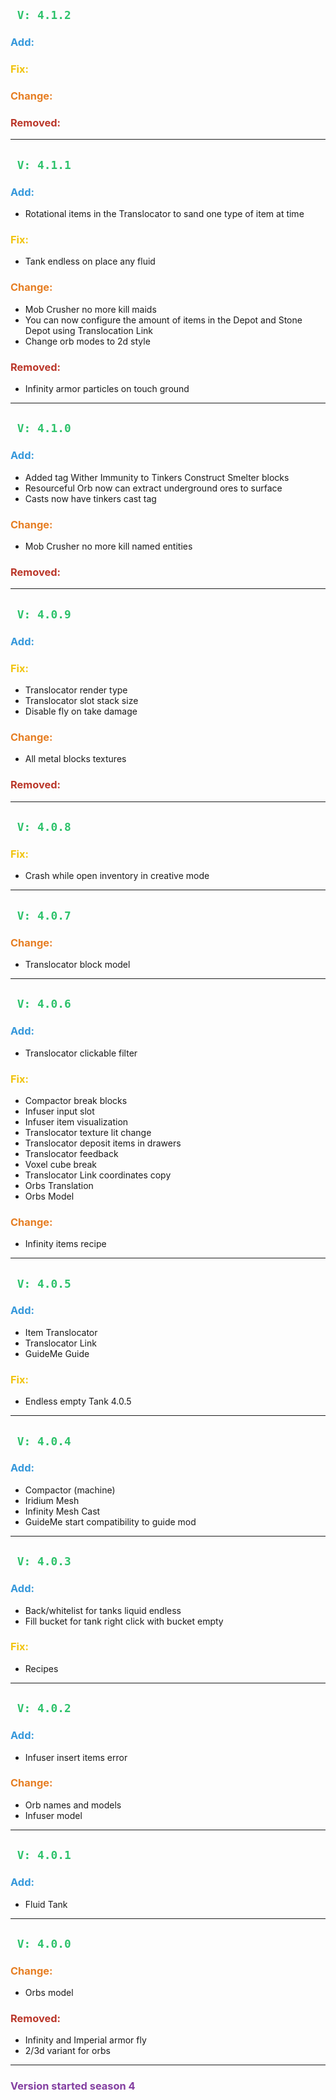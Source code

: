 ## <span style="color:#2DC26B;">` V: 4.1.2`</span>
### <span style="color:#3598DB;"> **Add**:</span>
### <span style="color:#F1C40F;"> **Fix**:</span>
### <span style="color:#E67E23;"> **Change**:</span>
### <span style="color:#BA372A;"> **Removed**:</span>

---

## <span style="color:#2DC26B;">` V: 4.1.1`</span>
### <span style="color:#3598DB;"> **Add**:</span>
- Rotational items in the Translocator to sand one type of item at time 
### <span style="color:#F1C40F;"> **Fix**:</span>
- Tank endless on place any fluid
### <span style="color:#E67E23;"> **Change**:</span>
- Mob Crusher no more kill maids
- You can now configure the amount of items in the Depot and Stone Depot using Translocation Link
- Change orb modes to 2d style
### <span style="color:#BA372A;"> **Removed**:</span>
- Infinity armor particles on touch ground

---

## <span style="color:#2DC26B;">` V: 4.1.0`</span>
### <span style="color:#3598DB;"> **Add**:</span>
- Added tag Wither Immunity to Tinkers Construct Smelter blocks
- Resourceful Orb now can extract underground ores to surface
- Casts now have tinkers cast tag
### <span style="color:#E67E23;"> **Change**:</span>
- Mob Crusher no more kill named entities
### <span style="color:#BA372A;"> **Removed**:</span>

---

## <span style="color:#2DC26B;">` V: 4.0.9`</span>
### <span style="color:#3598DB;"> **Add**:</span>
### <span style="color:#F1C40F;"> **Fix**:</span>
- Translocator render type
- Translocator slot stack size
- Disable fly on take damage
### <span style="color:#E67E23;"> **Change**:</span>
- All metal blocks textures
### <span style="color:#BA372A;"> **Removed**:</span>

---

## <span style="color:#2DC26B;">` V: 4.0.8`</span>
### <span style="color:#F1C40F;"> **Fix**:</span>
- Crash while open inventory in creative mode

---

## <span style="color:#2DC26B;">` V: 4.0.7`</span>
### <span style="color:#E67E23;"> **Change**:</span>
- Translocator block model

---

## <span style="color:#2DC26B;">` V: 4.0.6`</span>

### <span style="color:#3598DB;"> **Add**:</span>
- Translocator clickable filter

### <span style="color:#F1C40F;"> **Fix**:</span>
- Compactor break blocks
- Infuser input slot
- Infuser item visualization
- Translocator texture lit change
- Translocator deposit items in drawers
- Translocator feedback
- Voxel cube break
- Translocator Link coordinates copy
- Orbs Translation
- Orbs Model

### <span style="color:#E67E23;"> **Change**:</span>
- Infinity items recipe

---

## <span style="color:#2DC26B;">` V: 4.0.5`</span>

### <span style="color:#3598DB;"> **Add**:</span>
- Item Translocator
- Translocator Link
- GuideMe Guide

### <span style="color:#F1C40F;"> **Fix**:</span>
- Endless empty Tank 4.0.5

---

## <span style="color:#2DC26B;">` V: 4.0.4`</span>

### <span style="color:#3598DB;"> **Add**:</span>
- Compactor (machine) 
- Iridium Mesh
- Infinity Mesh Cast
- GuideMe start compatibility to guide mod

---

## <span style="color:#2DC26B;">` V: 4.0.3`</span>

### <span style="color:#3598DB;"> **Add**:</span>
- Back/whitelist for tanks liquid endless
- Fill bucket for tank right click with bucket empty
### <span style="color:#F1C40F;"> **Fix**:</span>
- Recipes

---

## <span style="color:#2DC26B;">` V: 4.0.2`</span>

### <span style="color:#3598DB;"> **Add**:</span>
- Infuser insert items error
### <span style="color:#E67E23;"> **Change**:</span>
- Orb names and models
- Infuser model

---

## <span style="color:#2DC26B;">` V: 4.0.1`</span>

### <span style="color:#3598DB;"> **Add**:</span>
- Fluid Tank

---
## <span style="color:#2DC26B;">` V: 4.0.0`</span>
### <span style="color:#E67E23;"> **Change**:</span>
- Orbs model
### <span style="color:#BA372A;"> **Removed**:</span>
- Infinity and Imperial armor fly
- 2/3d variant for orbs

---

### <span style="color:#843FA1;"> **Version started season 4**</span>
